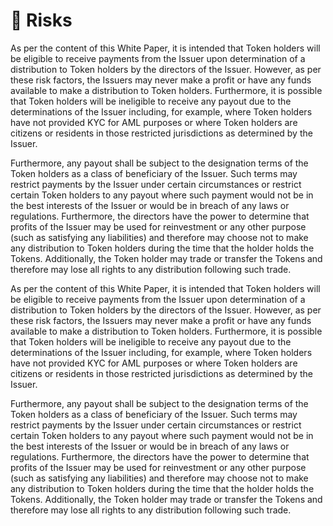 # 🚨 Risks

As per the content of this White Paper, it is intended that Token holders will be eligible to receive payments from the Issuer upon determination of a distribution to Token holders by the directors of the Issuer. However, as per these risk factors, the Issuers may never make a profit or have any funds available to make a distribution to Token holders. Furthermore, it is possible that Token holders will be ineligible to receive any payout due to the determinations of the Issuer including, for example, where Token holders have not provided KYC for AML purposes or where Token holders are citizens or residents in those restricted jurisdictions as determined by the Issuer.

Furthermore, any payout shall be subject to the designation terms of the Token holders as a class of beneficiary of the Issuer. Such terms may restrict payments by the Issuer under certain circumstances or restrict certain Token holders to any payout where such payment would not be in the best interests of the Issuer or would be in breach of any laws or regulations. Furthermore, the directors have the power to determine that profits of the Issuer may be used for reinvestment or any other purpose (such as satisfying any liabilities) and therefore may choose not to make any distribution to Token holders during the time that the holder holds the Tokens. Additionally, the Token holder may trade or transfer the Tokens and therefore may lose all rights to any distribution following such trade.

As per the content of this White Paper, it is intended that Token holders will be eligible to receive payments from the Issuer upon determination of a distribution to Token holders by the directors of the Issuer. However, as per these risk factors, the Issuers may never make a profit or have any funds available to make a distribution to Token holders. Furthermore, it is possible that Token holders will be ineligible to receive any payout due to the determinations of the Issuer including, for example, where Token holders have not provided KYC for AML purposes or where Token holders are citizens or residents in those restricted jurisdictions as determined by the Issuer.

Furthermore, any payout shall be subject to the designation terms of the Token holders as a class of beneficiary of the Issuer. Such terms may restrict payments by the Issuer under certain circumstances or restrict certain Token holders to any payout where such payment would not be in the best interests of the Issuer or would be in breach of any laws or regulations. Furthermore, the directors have the power to determine that profits of the Issuer may be used for reinvestment or any other purpose (such as satisfying any liabilities) and therefore may choose not to make any distribution to Token holders during the time that the holder holds the Tokens. Additionally, the Token holder may trade or transfer the Tokens and therefore may lose all rights to any distribution following such trade.
